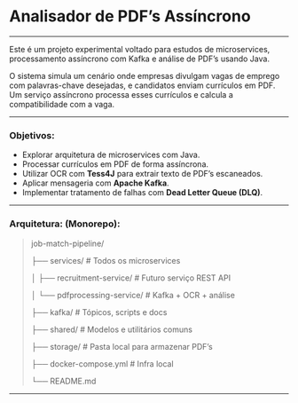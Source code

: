 # Analisador de PDF’s Assíncrono

---

Este é um projeto experimental voltado para estudos de microservices, processamento assíncrono com Kafka e análise de PDF’s usando Java.

O sistema simula um cenário onde empresas divulgam vagas de emprego com palavras-chave desejadas, e candidatos enviam currículos em PDF. Um serviço assíncrono processa esses currículos e calcula a compatibilidade com a vaga.

---

### Objetivos:

- Explorar arquitetura de microservices com Java.
- Processar currículos em PDF de forma assíncrona.
- Utilizar OCR com **Tess4J** para extrair texto de PDF’s escaneados.
- Aplicar mensageria com **Apache Kafka**.
- Implementar tratamento de falhas com **Dead Letter Queue (DLQ)**.

---

### Arquitetura: (Monorepo):

> job-match-pipeline/
>
>
> ├── services/                                         # Todos os microservices
>
> │   ├── recruitment-service/             # Futuro serviço REST API
>
> │   └── pdfprocessing-service/        # Kafka + OCR + análise
>
> ├── kafka/                                              # Tópicos, scripts e docs
>
> ├── shared/                                           # Modelos e utilitários comuns
>
> ├── storage/                                         # Pasta local para armazenar PDF’s
>
> ├── docker-compose.yml                 # Infra local
>
> └── README.md


---